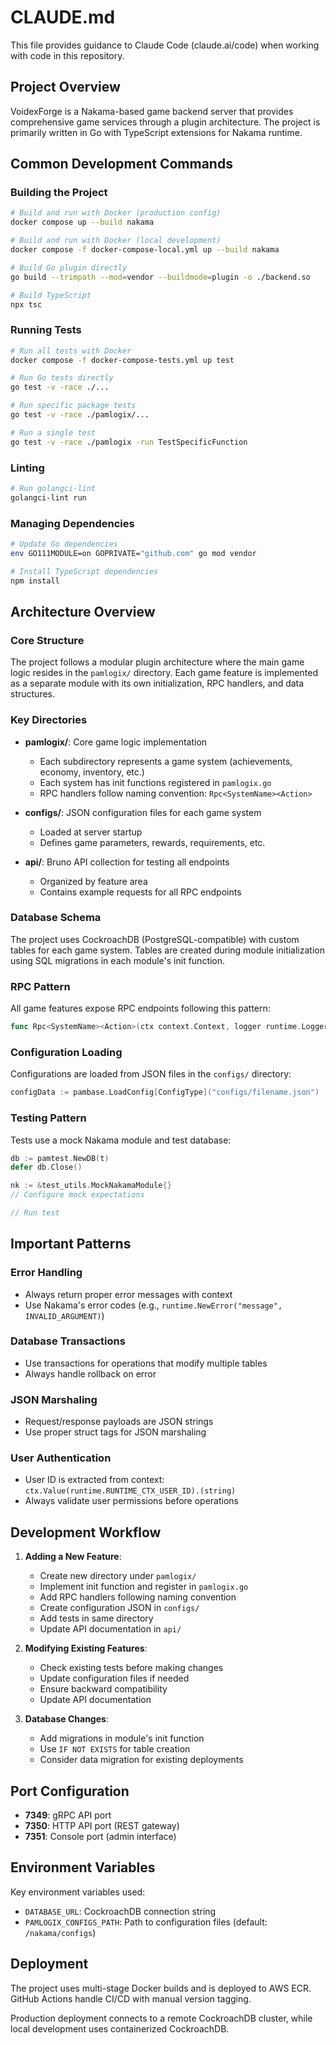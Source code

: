 # CLAUDE.md

This file provides guidance to Claude Code (claude.ai/code) when working with code in this repository.

## Project Overview

VoidexForge is a Nakama-based game backend server that provides comprehensive game services through a plugin architecture. The project is primarily written in Go with TypeScript extensions for Nakama runtime.

## Common Development Commands

### Building the Project

```bash
# Build and run with Docker (production config)
docker compose up --build nakama

# Build and run with Docker (local development)
docker compose -f docker-compose-local.yml up --build nakama

# Build Go plugin directly
go build --trimpath --mod=vendor --buildmode=plugin -o ./backend.so

# Build TypeScript
npx tsc
```

### Running Tests

```bash
# Run all tests with Docker
docker compose -f docker-compose-tests.yml up test

# Run Go tests directly
go test -v -race ./...

# Run specific package tests
go test -v -race ./pamlogix/...

# Run a single test
go test -v -race ./pamlogix -run TestSpecificFunction
```

### Linting

```bash
# Run golangci-lint
golangci-lint run
```

### Managing Dependencies

```bash
# Update Go dependencies
env GO111MODULE=on GOPRIVATE="github.com" go mod vendor

# Install TypeScript dependencies
npm install
```

## Architecture Overview

### Core Structure

The project follows a modular plugin architecture where the main game logic resides in the `pamlogix/` directory. Each game feature is implemented as a separate module with its own initialization, RPC handlers, and data structures.

### Key Directories

- **pamlogix/**: Core game logic implementation
  - Each subdirectory represents a game system (achievements, economy, inventory, etc.)
  - Each system has init functions registered in `pamlogix.go`
  - RPC handlers follow naming convention: `Rpc<SystemName><Action>`

- **configs/**: JSON configuration files for each game system
  - Loaded at server startup
  - Defines game parameters, rewards, requirements, etc.

- **api/**: Bruno API collection for testing all endpoints
  - Organized by feature area
  - Contains example requests for all RPC endpoints

### Database Schema

The project uses CockroachDB (PostgreSQL-compatible) with custom tables for each game system. Tables are created during module initialization using SQL migrations in each module's init function.

### RPC Pattern

All game features expose RPC endpoints following this pattern:
```go
func Rpc<SystemName><Action>(ctx context.Context, logger runtime.Logger, db *sql.DB, nk runtime.NakamaModule, payload string) (string, error)
```

### Configuration Loading

Configurations are loaded from JSON files in the `configs/` directory:
```go
configData := pambase.LoadConfig[ConfigType]("configs/filename.json")
```

### Testing Pattern

Tests use a mock Nakama module and test database:
```go
db := pamtest.NewDB(t)
defer db.Close()

nk := &test_utils.MockNakamaModule{}
// Configure mock expectations

// Run test
```

## Important Patterns

### Error Handling
- Always return proper error messages with context
- Use Nakama's error codes (e.g., `runtime.NewError("message", INVALID_ARGUMENT)`)

### Database Transactions
- Use transactions for operations that modify multiple tables
- Always handle rollback on error

### JSON Marshaling
- Request/response payloads are JSON strings
- Use proper struct tags for JSON marshaling

### User Authentication
- User ID is extracted from context: `ctx.Value(runtime.RUNTIME_CTX_USER_ID).(string)`
- Always validate user permissions before operations

## Development Workflow

1. **Adding a New Feature**:
   - Create new directory under `pamlogix/`
   - Implement init function and register in `pamlogix.go`
   - Add RPC handlers following naming convention
   - Create configuration JSON in `configs/`
   - Add tests in same directory
   - Update API documentation in `api/`

2. **Modifying Existing Features**:
   - Check existing tests before making changes
   - Update configuration files if needed
   - Ensure backward compatibility
   - Update API documentation

3. **Database Changes**:
   - Add migrations in module's init function
   - Use `IF NOT EXISTS` for table creation
   - Consider data migration for existing deployments

## Port Configuration

- **7349**: gRPC API port
- **7350**: HTTP API port (REST gateway)
- **7351**: Console port (admin interface)

## Environment Variables

Key environment variables used:
- `DATABASE_URL`: CockroachDB connection string
- `PAMLOGIX_CONFIGS_PATH`: Path to configuration files (default: `/nakama/configs`)

## Deployment

The project uses multi-stage Docker builds and is deployed to AWS ECR. GitHub Actions handle CI/CD with manual version tagging.

Production deployment connects to a remote CockroachDB cluster, while local development uses containerized CockroachDB.